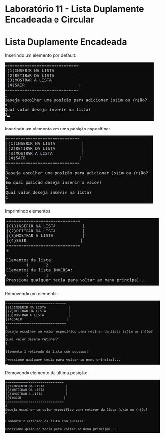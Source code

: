 # Laboratório 11 - Lista Duplamente Encadeada e Circular

# Lista Duplamente Encadeada

Inserindo um elemento por default:

![Laboratório 11 - lista](/relatorio/Imagens/Laboratorio11/lista_default.jpg)

Inserindo um elemento em uma posição específica:

![Laboratório 11 - lista](/relatorio/Imagens/Laboratorio11/lista_posicao.jpg)

Imprimindo elementos:

![Laboratório 11 - lista](/relatorio/Imagens/Laboratorio11/lista_imprime.jpg)

Removendo um elemento:

![Laboratório 11 - lista](/relatorio/Imagens/Laboratorio11/lista_remove.jpg)

Removendo elemento da última posição:

![Laboratório 11 - lista](/relatorio/Imagens/Laboratorio11/lista_removeUlt.jpg)